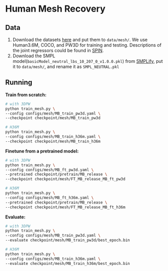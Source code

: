 # Human Mesh Recovery

## Data

1. Download the datasets [here](https://1drv.ms/f/s!AvAdh0LSjEOlfy-hqlHxdVMZxWM) and put them to  `data/mesh/`. We use Human3.6M, COCO, and PW3D for training and testing. Descriptions of the joint regressors could be found in [SPIN](https://github.com/nkolot/SPIN/tree/master/data).
2. Download the SMPL model(`basicModel_neutral_lbs_10_207_0_v1.0.0.pkl`) from [SMPLify](https://smplify.is.tue.mpg.de/), put it  to `data/mesh/`, and rename it as `SMPL_NEUTRAL.pkl`


## Running

**Train from scratch:**

```bash
# with 3DPW
python train_mesh.py \
--config configs/mesh/MB_train_pw3d.yaml \
--checkpoint checkpoint/mesh/MB_train_pw3d

# H36M
python train_mesh.py \
--config configs/mesh/MB_train_h36m.yaml \
--checkpoint checkpoint/mesh/MB_train_h36m
```

**Finetune from a pretrained model:**

```bash
# with 3DPW
python train_mesh.py \
--config configs/mesh/MB_ft_pw3d.yaml \
--pretrained checkpoint/pretrain/MB_release \
--checkpoint checkpoint/mesh/FT_MB_release_MB_ft_pw3d

# H36M
python train_mesh.py \
--config configs/mesh/MB_ft_h36m.yaml \
--pretrained checkpoint/pretrain/MB_release \
--checkpoint checkpoint/mesh/FT_MB_release_MB_ft_h36m

```

**Evaluate:**

```bash
# with 3DPW
python train_mesh.py \
--config configs/mesh/MB_train_pw3d.yaml \
--evaluate checkpoint/mesh/MB_train_pw3d/best_epoch.bin 

# H36M
python train_mesh.py \
--config configs/mesh/MB_train_h36m.yaml \
--evaluate checkpoint/mesh/MB_train_h36m/best_epoch.bin 
```







